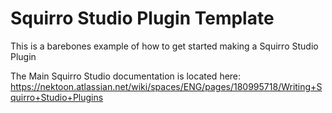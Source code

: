 # Squirro Studio Plugin Template

This is a barebones example of how to get started making a Squirro Studio Plugin

The Main Squirro Studio documentation is located here: https://nektoon.atlassian.net/wiki/spaces/ENG/pages/180995718/Writing+Squirro+Studio+Plugins
